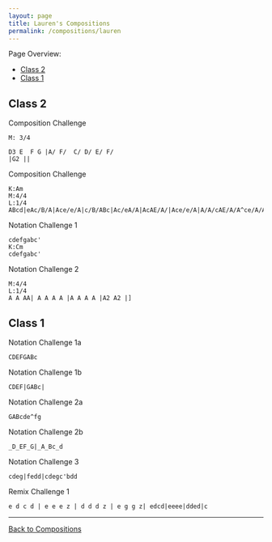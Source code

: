 ```yaml
---
layout: page
title: Lauren's Compositions
permalink: /compositions/lauren
---
```


Page Overview:
* [Class 2](#class-2)
* [Class 1](#class-1)

## Class 2

Composition Challenge
```
M: 3/4

D3 E  F G |A/ F/  C/ D/ E/ F/
|G2 ||
```

Composition Challenge
```
K:Am
M:4/4
L:1/4
ABcd|eAc/B/A|Ace/e/A|c/B/ABc|Ac/eA/A|AcAE/A/|Ace/e/A|A/A/cAE/A/A^ce/A/A|A/e/^cAE/A/|A=c/eA/c|zcAA,/A/|Ad^fA|^fdAz|A/c/A/c/d/e/d/c/|d/c/d/c/Az/A/|Ace/e/A|A/A/cA/E/A,/A/|cecA|ecAz/A/edcA|e/A/cAz/A/eA2||
```

Notation Challenge 1
```
cdefgabc'
K:Cm
cdefgabc'
```

Notation Challenge 2
```
M:4/4
L:1/4
A A AA| A A A A |A A A A |A2 A2 |]
```

## Class 1
Notation Challenge 1a
```
CDEFGABc
```

Notation Challenge 1b
```
CDEF|GABc|
```

Notation Challenge 2a
```
GABcde^fg
```

Notation Challenge 2b
```
_D_EF_G|_A_Bc_d
```

Notation Challenge 3
```
cdeg|fedd|cdegc'bdd
```

Remix Challenge 1
```
e d c d | e e e z | d d d z | e g g z| edcd|eeee|dded|c
```
---
[Back to Compositions](/sc-workshop/compositions/)
